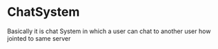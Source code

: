 # ChatSystem

Basically it is chat System in which a user can chat to another user how jointed to same server
